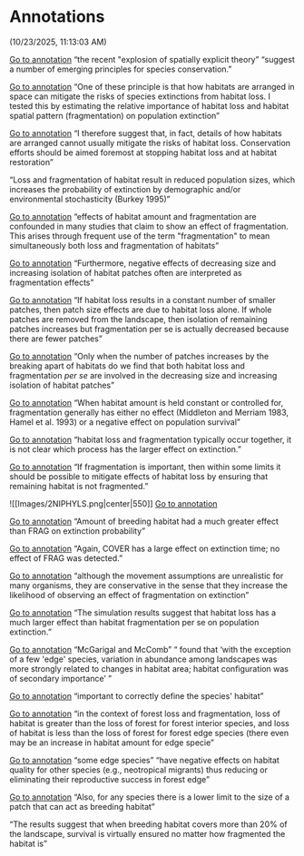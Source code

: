 # Annotations  
(10/23/2025, 11:13:03 AM)

[Go to annotation](zotero://open-pdf/library/items/ZYLBA59S?page=603&annotation=WNKLLES6) “the recent "explosion of spatially explicit theory” “suggest a number of emerging principles for species conservation.”

[Go to annotation](zotero://open-pdf/library/items/ZYLBA59S?page=603&annotation=2ZJAJ6Q4) “One of these principle is that how habitats are arranged in space can mitigate the risks of species extinctions from habitat loss. I tested this by estimating the relative importance of habitat loss and habitat spatial pattern (fragmentation) on population extinction”

[Go to annotation](zotero://open-pdf/library/items/ZYLBA59S?page=603&annotation=HTFYJ587) “I therefore suggest that, in fact, details of how habitats are arranged cannot usually mitigate the risks of habitat loss. Conservation efforts should be aimed foremost at stopping habitat loss and at habitat restoration”

“Loss and fragmentation of habitat result in reduced population sizes, which increases the probability of extinction by demographic and/or environmental stochasticity (Burkey 1995)”

[Go to annotation](zotero://open-pdf/library/items/ZYLBA59S?page=603&annotation=9VLDEDWA) “effects of habitat amount and fragmentation are confounded in many studies that claim to show an effect of fragmentation. This arises through frequent use of the term "fragmentation" to mean simultaneously both loss and fragmentation of habitats”

[Go to annotation](zotero://open-pdf/library/items/ZYLBA59S?page=603&annotation=8DC2CZ92) “Furthermore, negative effects of decreasing size and increasing isolation of habitat patches often are interpreted as fragmentation effects”

[Go to annotation](zotero://open-pdf/library/items/ZYLBA59S?page=603&annotation=TLF2USJE) “If habitat loss results in a constant number of smaller patches, then patch size effects are due to habitat loss alone. If whole patches are removed from the landscape, then isolation of remaining patches increases but fragmentation per se is actually decreased because there are fewer patches”

[Go to annotation](zotero://open-pdf/library/items/ZYLBA59S?page=603&annotation=4QEN2LY9) “Only when the number of patches increases by the breaking apart of habitats do we find that both habitat loss and fragmentation _per se_ are involved in the decreasing size and increasing isolation of habitat patches”

[Go to annotation](zotero://open-pdf/library/items/ZYLBA59S?page=603&annotation=772KZ5JQ) “When habitat amount is held constant or controlled for, fragmentation generally has either no effect (Middleton and Merriam 1983, Hamel et al. 1993) or a negative effect on population survival”

[Go to annotation](zotero://open-pdf/library/items/ZYLBA59S?page=603&annotation=Y2XN8PMA) “habitat loss and fragmentation typically occur together, it is not clear which process has the larger effect on extinction.”

[Go to annotation](zotero://open-pdf/library/items/ZYLBA59S?page=603&annotation=VJNNMJ5P) “If fragmentation is important, then within some limits it should be possible to mitigate effects of habitat loss by ensuring that remaining habitat is not fragmented.”

![[Images/2NIPHYLS.png|center|550]]
[Go to annotation](zotero://open-pdf/library/items/ZYLBA59S?page=604&annotation=2NIPHYLS)

[Go to annotation](zotero://open-pdf/library/items/ZYLBA59S?page=606&annotation=F85IYU3P) “Amount of breeding habitat had a much greater effect than FRAG on extinction probability”

[Go to annotation](zotero://open-pdf/library/items/ZYLBA59S?page=606&annotation=8A6ZSL89) “Again, COVER has a large effect on extinction time; no effect of FRAG was detected.”

[Go to annotation](zotero://open-pdf/library/items/ZYLBA59S?page=607&annotation=BVEYV92K) “although the movement assumptions are unrealistic for many organisms, they are conservative in the sense that they increase the likelihood of observing an effect of fragmentation on extinction”

[Go to annotation](zotero://open-pdf/library/items/ZYLBA59S?page=607&annotation=37T2JGG9) “The simulation results suggest that habitat loss has a much larger effect than habitat fragmentation per se on population extinction.”

[Go to annotation](zotero://open-pdf/library/items/ZYLBA59S?page=607&annotation=SDA93KMP) “McGarigal and McComb” “ found that ‘with the exception of a few 'edge' species, variation in abundance among landscapes was more strongly related to changes in habitat area; habitat configuration was of secondary importance’ ”

[Go to annotation](zotero://open-pdf/library/items/ZYLBA59S?page=607&annotation=N7YWCMNJ) “important to correctly define the species' habitat”

[Go to annotation](zotero://open-pdf/library/items/ZYLBA59S?page=607&annotation=CZKIDP4S) “in the context of forest loss and fragmentation, loss of habitat is greater than the loss of forest for forest interior species, and loss of habitat is less than the loss of forest for forest edge species (there even may be an increase in habitat amount for edge specie”

[Go to annotation](zotero://open-pdf/library/items/ZYLBA59S?page=607&annotation=YY4RFH3R) “some edge species” “have negative effects on habitat quality for other species (e.g., neotropical migrants) thus reducing or eliminating their reproductive success in forest edge”

[Go to annotation](zotero://open-pdf/library/items/ZYLBA59S?page=608&annotation=K7L3AZRZ) “Also, for any species there is a lower limit to the size of a patch that can act as breeding habitat”

“The results suggest that when breeding habitat covers more than 20% of the landscape, survival is virtually ensured no matter how fragmented the habitat is”
